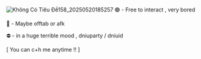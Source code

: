 ![Không Có Tiêu Đề158_20250520185257](https://github.com/user-attachments/assets/c6c0189e-e734-43e1-9e71-9b2da185eec5)
🟢 - Free to interact , very bored

🌙 - Maybe offtab or afk

⛔ - in a huge terrible mood , dniuparty / dniuid 

[ You can c+h me anytime !! ]
